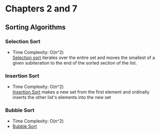 # Chapters 2 and 7

## Sorting Algorithms

### Selection Sort
- Time Complexity: O(n^2) <br />
[Selection sort](https://www.geeksforgeeks.org/selection-sort/) iterates over the entire set and moves the smallest of a given subiteration to the end of the sorted section of
the list.

### Insertion Sort
- Time Complexity: O(n^2) <br />
[Insertion Sort](https://www.geeksforgeeks.org/insertion-sort/) makes a new set from the first element and ordinally inserts the other list's elements into the new set

### Bubble Sort
- Time Complexity: O(n^2) <br />
- [Bubble Sort](https://www.geeksforgeeks.org/bubble-sort/)
